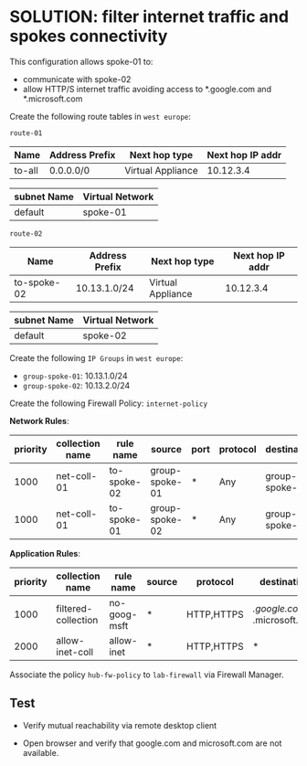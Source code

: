 # SOLUTION: filter internet traffic and spokes connectivity
This configuration allows spoke-01 to: 
  * communicate with spoke-02 
  * allow HTTP/S internet traffic avoiding access to *.google.com and *.microsoft.com  


Create the following route tables in `west europe`: 

`route-01`

| Name | Address Prefix | Next hop type | Next hop IP addr |
|---|---|---|---|
| to-all | 0.0.0.0/0 | Virtual Appliance | 10.12.3.4 |

| subnet Name | Virtual Network |
|---|---|
| default | spoke-01 |

`route-02`

| Name | Address Prefix | Next hop type | Next hop IP addr |
|---|---|---|---|
| to-spoke-02 | 10.13.1.0/24 | Virtual Appliance | 10.12.3.4 |

| subnet Name | Virtual Network |
|---|---|
| default | spoke-02 |


Create the following `IP Groups` in `west europe`:
* `group-spoke-01`: 10.13.1.0/24
* `group-spoke-02`: 10.13.2.0/24

Create the following Firewall Policy: `internet-policy`

**Network Rules**:

| priority | collection name | rule name | source | port | protocol | destination | Action |
|---|---|---|---|---|---|---|---|
| 1000 | net-coll-01| to-spoke-02 | group-spoke-01 | * | Any | group-spoke-02 | Allow |
| 1000 | net-coll-01| to-spoke-01 | group-spoke-02 | * | Any | group-spoke-01 | Allow |

**Application Rules**:

| priority | collection name | rule name | source | protocol | destination| action |
|---|---|---|---|---|---|---|
|1000|filtered-collection| no-goog-msft| * | HTTP,HTTPS | *.google.com,<br>*.microsoft.com | Deny |
|2000|allow-inet-coll| allow-inet| * | HTTP,HTTPS | * | Allow | 

Associate the policy `hub-fw-policy` to `lab-firewall` via Firewall Manager.

## Test
* Verify mutual reachability via remote desktop client

* Open browser and verify that google.com and microsoft.com are not available.
